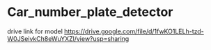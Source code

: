 # Car_number_plate_detector

drive link for model
https://drive.google.com/file/d/1fwKO1LELh-tzd-W0JSeivkCh8eWuYXZl/view?usp=sharing
